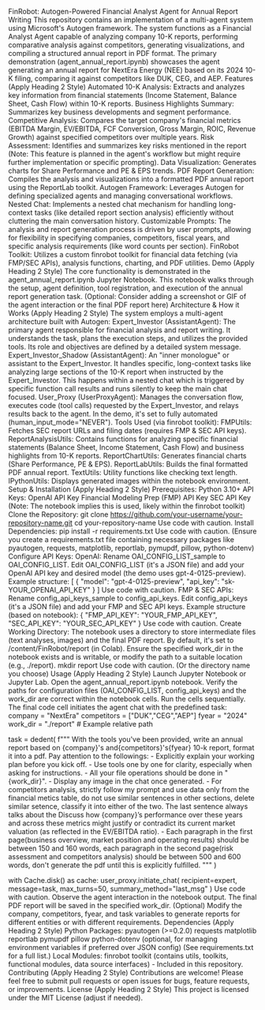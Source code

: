FinRobot: Autogen-Powered Financial Analyst Agent for Annual Report Writing
This repository contains an implementation of a multi-agent system using Microsoft's Autogen framework. The system functions as a Financial Analyst Agent capable of analyzing company 10-K reports, performing comparative analysis against competitors, generating visualizations, and compiling a structured annual report in PDF format.
The primary demonstration (agent_annual_report.ipynb) showcases the agent generating an annual report for NextEra Energy (NEE) based on its 2024 10-K filing, comparing it against competitors like DUK, CEG, and AEP.
Features (Apply Heading 2 Style)
Automated 10-K Analysis: Extracts and analyzes key information from financial statements (Income Statement, Balance Sheet, Cash Flow) within 10-K reports.
Business Highlights Summary: Summarizes key business developments and segment performance.
Competitive Analysis: Compares the target company's financial metrics (EBITDA Margin, EV/EBITDA, FCF Conversion, Gross Margin, ROIC, Revenue Growth) against specified competitors over multiple years.
Risk Assessment: Identifies and summarizes key risks mentioned in the report (Note: This feature is planned in the agent's workflow but might require further implementation or specific prompting).
Data Visualization: Generates charts for Share Performance and PE & EPS trends.
PDF Report Generation: Compiles the analysis and visualizations into a formatted PDF annual report using the ReportLab toolkit.
Autogen Framework: Leverages Autogen for defining specialized agents and managing conversational workflows.
Nested Chat: Implements a nested chat mechanism for handling long-context tasks (like detailed report section analysis) efficiently without cluttering the main conversation history.
Customizable Prompts: The analysis and report generation process is driven by user prompts, allowing for flexibility in specifying companies, competitors, fiscal years, and specific analysis requirements (like word counts per section).
FinRobot Toolkit: Utilizes a custom finrobot toolkit for financial data fetching (via FMP/SEC APIs), analysis functions, charting, and PDF utilities.
Demo (Apply Heading 2 Style)
The core functionality is demonstrated in the agent_annual_report.ipynb Jupyter Notebook. This notebook walks through the setup, agent definition, tool registration, and execution of the annual report generation task.
(Optional: Consider adding a screenshot or GIF of the agent interaction or the final PDF report here)
Architecture & How it Works (Apply Heading 2 Style)
The system employs a multi-agent architecture built with Autogen:
Expert_Investor (AssistantAgent): The primary agent responsible for financial analysis and report writing. It understands the task, plans the execution steps, and utilizes the provided tools. Its role and objectives are defined by a detailed system message.
Expert_Investor_Shadow (AssistantAgent): An "inner monologue" or assistant to the Expert_Investor. It handles specific, long-context tasks like analyzing large sections of the 10-K report when instructed by the Expert_Investor. This happens within a nested chat which is triggered by specific function call results and runs silently to keep the main chat focused.
User_Proxy (UserProxyAgent): Manages the conversation flow, executes code (tool calls) requested by the Expert_Investor, and relays results back to the agent. In the demo, it's set to fully automated (human_input_mode="NEVER").
Tools Used (via finrobot toolkit):
FMPUtils: Fetches SEC report URLs and filing dates (requires FMP & SEC API keys).
ReportAnalysisUtils: Contains functions for analyzing specific financial statements (Balance Sheet, Income Statement, Cash Flow) and business highlights from 10-K reports.
ReportChartUtils: Generates financial charts (Share Performance, PE & EPS).
ReportLabUtils: Builds the final formatted PDF annual report.
TextUtils: Utility functions like checking text length.
IPythonUtils: Displays generated images within the notebook environment.
Setup & Installation (Apply Heading 2 Style)
Prerequisites:
Python 3.10+
API Keys:
OpenAI API Key
Financial Modeling Prep (FMP) API Key
SEC API Key (Note: The notebook implies this is used, likely within the finrobot toolkit)
Clone the Repository:
git clone https://github.com/your-username/your-repository-name.git
cd your-repository-name
Use code with caution.
Install Dependencies:
pip install -r requirements.txt
Use code with caution.
(Ensure you create a requirements.txt file containing necessary packages like pyautogen, requests, matplotlib, reportlab, pymupdf, pillow, python-dotenv)
Configure API Keys:
OpenAI:
Rename OAI_CONFIG_LIST_sample to OAI_CONFIG_LIST.
Edit OAI_CONFIG_LIST (it's a JSON file) and add your OpenAI API key and desired model (the demo uses gpt-4-0125-preview).
Example structure:
[
    {
        "model": "gpt-4-0125-preview",
        "api_key": "sk-YOUR_OPENAI_API_KEY"
    }
]
Use code with caution.
FMP & SEC APIs:
Rename config_api_keys_sample to config_api_keys.
Edit config_api_keys (it's a JSON file) and add your FMP and SEC API keys.
Example structure (based on notebook):
{
    "FMP_API_KEY": "YOUR_FMP_API_KEY",
    "SEC_API_KEY": "YOUR_SEC_API_KEY"
}
Use code with caution.
Create Working Directory:
The notebook uses a directory to store intermediate files (text analyses, images) and the final PDF report. By default, it's set to /content/FinRobot/report (in Colab).
Ensure the specified work_dir in the notebook exists and is writable, or modify the path to a suitable location (e.g., ./report).
mkdir report
Use code with caution.
(Or the directory name you choose)
Usage (Apply Heading 2 Style)
Launch Jupyter Notebook or Jupyter Lab.
Open the agent_annual_report.ipynb notebook.
Verify the paths for configuration files (OAI_CONFIG_LIST, config_api_keys) and the work_dir are correct within the notebook cells.
Run the cells sequentially.
The final code cell initiates the agent chat with the predefined task:
company = "NextEra"
competitors = ["DUK","CEG","AEP"]
fyear = "2024"
work_dir = "./report" # Example relative path

task = dedent(
    f"""
    With the tools you've been provided, write an annual report based on {company}'s and{competitors}'s{fyear} 10-k report, format it into a pdf.
    Pay attention to the followings:
    - Explicitly explain your working plan before you kick off.
    - Use tools one by one for clarity, especially when asking for instructions.
    - All your file operations should be done in "{work_dir}".
    - Display any image in the chat once generated.
    - For competitors analysis, strictly follow my prompt and use data only from the financial metics table, do not use similar sentences in other sections, delete similar setence, classify it into either of the two. The last sentence always talks about the Discuss how {company}’s performance over these years and across these metrics might justify or contradict its current market valuation (as reflected in the EV/EBITDA ratio).
    - Each paragraph in the first page(business overview, market position and operating results) should be between 150 and 160 words, each paragraph in the second page(risk assessment and competitors analysis) should be between 500 and 600 words, don't generate the pdf until this is explicitly fulfilled.
"""
)

with Cache.disk() as cache:
    user_proxy.initiate_chat(
        recipient=expert, message=task, max_turns=50, summary_method="last_msg"
    )
Use code with caution.
Observe the agent interaction in the notebook output. The final PDF report will be saved in the specified work_dir.
(Optional) Modify the company, competitors, fyear, and task variables to generate reports for different entities or with different requirements.
Dependencies (Apply Heading 2 Style)
Python Packages:
pyautogen (>=0.2.0)
requests
matplotlib
reportlab
pymupdf
pillow
python-dotenv (optional, for managing environment variables if preferred over JSON config)
(See requirements.txt for a full list.)
Local Modules:
finrobot toolkit (contains utils, toolkits, functional modules, data source interfaces) - Included in this repository.
Contributing (Apply Heading 2 Style)
Contributions are welcome! Please feel free to submit pull requests or open issues for bugs, feature requests, or improvements.
License (Apply Heading 2 Style)
This project is licensed under the MIT License (adjust if needed).
